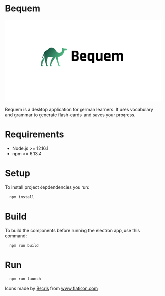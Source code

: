 Bequem
===============
![alt text](https://github.com/narenaryan/bequem/blob/develop/logo_bequem.png?raw=true)

Bequem is a desktop application for german learners. It uses vocabulary and grammar 
to generate flash-cards, and saves your progress.

Requirements
============
* Node.js >= 12.16.1
* npm >= 6.13.4

Setup
=====
To install project depdendencies you run:
```sh
  npm install
```
Build
=====
To build the components before running the electron app, use this command:
```sh
  npm run build
```

Run
====

```sh 
  npm run launch
```

Icons made by <a href="https://www.flaticon.com/authors/becris" title="Becris">Becris</a> from <a href="https://www.flaticon.com/" title="Flaticon"> www.flaticon.com</a>
